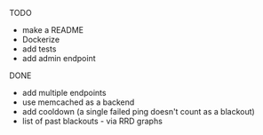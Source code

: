 TODO
- make a README
- Dockerize
- add tests
- add admin endpoint

DONE
- add multiple endpoints
- use memcached as a backend
- add cooldown (a single failed ping doesn't count as a blackout)
- list of past blackouts - via RRD graphs
